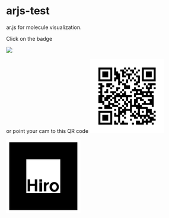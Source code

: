 # arjs-test
ar.js for molecule visualization. 

Click on the badge

[![](https://img.shields.io/badge/Augmented-Reality-red)](https://napoles-uach.github.io/arjs-test/)

or point your cam to this QR code
<img src="https://github.com/napoles-uach/arjs-test/blob/main/frame.png" width="200" height="200" />

<img src="https://github.com/napoles-uach/arjs-test/blob/main/hiro.png" width="200" height="200" />
